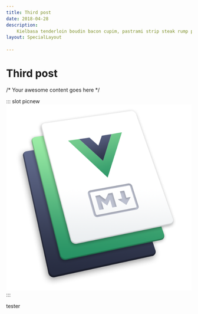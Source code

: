 ```yaml
---
title: Third post
date: 2018-04-28
description:
    Kielbasa tenderloin boudin bacon cupim, pastrami strip steak rump picanha meatloaf venison meatball ribeye. Burgdoggen t-bone jowl venison biltong andouille. Turducken shankle tongue landjaeger drumstick, pancetta porchetta. Brisket ham turkey andouille picanha. Pancetta chuck shank ham.
layout: SpecialLayout

---
```


# Third post

/* Your awesome content goes here */


::: slot picnew 
![Hero image](/assets/img/hero.png)
:::

tester
